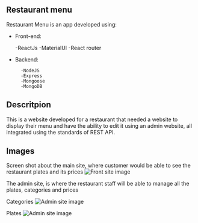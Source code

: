 ## Restaurant menu

Restaurant Menu is an app developed using:

- Front-end:

	-ReactJs
	-MaterialUI
	-React router

- Backend:

		-NodeJS
		-Express
		-Mongoose
		-MongoDB

## Descritpion


This is a website developed for a restaurant that needed a website to display their menu and have the ability
to edit it using an admin website, all integrated using the standards of REST API.

## Images

Screen shot about the main site, where customer would be able to see the restaurant plates and its prices
![Front site image](https://res.cloudinary.com/arevaloweb/image/upload/v1677274731/Public%20images/Screenshot_20230224_055950_gqjq3o.png "Front site image")


The admin site, is where the restaurant staff will be able to manage all the plates, categories and prices

Categories
![Admin site image](https://res.cloudinary.com/arevaloweb/image/upload/v1677274732/Public%20images/Screenshot_20230224_063650_msg1tg.png "Admin site image")


Plates
![Admin site image](https://res.cloudinary.com/arevaloweb/image/upload/v1677274732/Public%20images/Screenshot_20230224_063705_qkgc2g.png "Admin site image")
